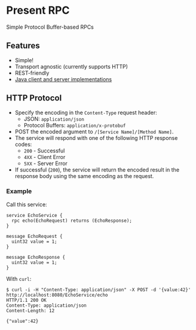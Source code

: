# Present RPC

Simple Protocol Buffer-based RPCs

## Features

* Simple!
* Transport agnostic (currently supports 
HTTP)
* REST-friendly
* [Java client and server implementations](https://github.com/presentco/present-rpc/tree/master/java)

## HTTP Protocol

* Specify the encoding in the `Content-Type` request header: 
  * JSON: `application/json`
  * Protocol Buffers: `application/x-protobuf`
* POST the encoded argument to `/[Service Name]/[Method Name]`. 
* The service will respond with one of the following HTTP response codes:
  * `200` - Successful
  * `4XX` - Client Error
  * `5XX` - Server Error
* If successful (`200`), the service will return the 
encoded result in the response body using the same encoding as the request.

### Example

Call this service:

```
service EchoService {
  rpc echo(EchoRequest) returns (EchoResponse);
}

message EchoRequest {
  uint32 value = 1;
}

message EchoResponse {
  uint32 value = 1;
}
```

With `curl`:

```
$ curl -i -H "Content-Type: application/json" -X POST -d '{value:42}' http://localhost:8080/EchoService/echo
HTTP/1.1 200 OK
Content-Type: application/json
Content-Length: 12

{"value":42}
```